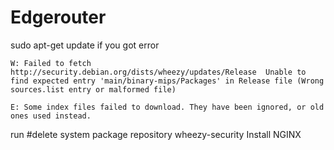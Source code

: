 # Edgerouter

sudo apt-get update
if you got error  
```
W: Failed to fetch http://security.debian.org/dists/wheezy/updates/Release  Unable to find expected entry 'main/binary-mips/Packages' in Release file (Wrong sources.list entry or malformed file)

E: Some index files failed to download. They have been ignored, or old ones used instead.
```

run
#delete system package repository wheezy-security
Install NGINX

